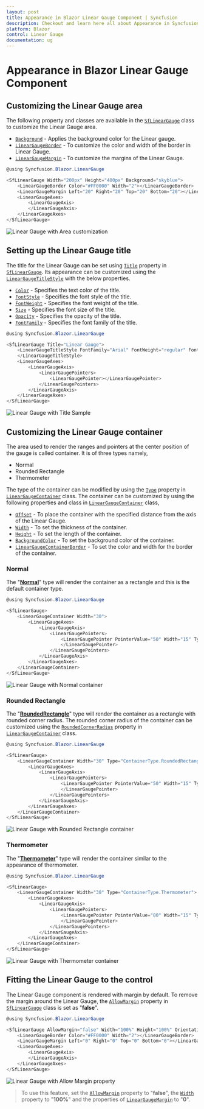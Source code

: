```yaml
---
layout: post
title: Appearance in Blazor Linear Gauge Component | Syncfusion
description: Checkout and learn here all about Appearance in Syncfusion Blazor Linear Gauge component and much more.
platform: Blazor
control: Linear Gauge
documentation: ug
---
```


# Appearance in Blazor Linear Gauge Component

## Customizing the Linear Gauge area

The following property and classes are available in the [`SfLinearGauge`](https://help.syncfusion.com/cr/blazor/Syncfusion.Blazor.LinearGauge.SfLinearGauge.html) class to customize the Linear Gauge area.

* [`Background`](https://help.syncfusion.com/cr/blazor/Syncfusion.Blazor.LinearGauge.SfLinearGauge.html#Syncfusion_Blazor_LinearGauge_SfLinearGauge_Background) - Applies the background color for the Linear gauge.
* [`LinearGaugeBorder`](https://help.syncfusion.com/cr/blazor/Syncfusion.Blazor.LinearGauge.LinearGaugeBorder.html) - To customize the color and width of the border in Linear Gauge.
* [`LinearGaugeMargin`](https://help.syncfusion.com/cr/blazor/Syncfusion.Blazor.LinearGauge.LinearGaugeMargin.html) - To customize the margins of the Linear Gauge.

```csharp
@using Syncfusion.Blazor.LinearGauge

<SfLinearGauge Width="200px" Height="400px" Background="skyblue">
    <LinearGaugeBorder Color="#FF0000" Width="2"></LinearGaugeBorder>
    <LinearGaugeMargin Left="20" Right="20" Top="20" Bottom="20"></LinearGaugeMargin>
    <LinearGaugeAxes>
        <LinearGaugeAxis>
        </LinearGaugeAxis>
    </LinearGaugeAxes>
</SfLinearGauge>
```

![Linear Gauge with Area customization](images/linear-cutom.png)

## Setting up the Linear Gauge title

The title for the Linear Gauge can be set using [`Title`](https://help.syncfusion.com/cr/blazor/Syncfusion.Blazor.LinearGauge.SfLinearGauge.html#Syncfusion_Blazor_LinearGauge_SfLinearGauge_Title) property in [`SfLinearGauge`](https://help.syncfusion.com/cr/blazor/Syncfusion.Blazor.LinearGauge.SfLinearGauge.html). Its appearance can be customized using the [`LinearGaugeTitleStyle`](https://help.syncfusion.com/cr/blazor/Syncfusion.Blazor.LinearGauge.LinearGaugeTitleStyle.html) with the below properties.

* [`Color`](https://help.syncfusion.com/cr/blazor/Syncfusion.Blazor.LinearGauge.LinearGaugeFontSettings.html#Syncfusion_Blazor_LinearGauge_LinearGaugeFontSettings_Color) - Specifies the text color of the title.
* [`FontStyle`](https://help.syncfusion.com/cr/blazor/Syncfusion.Blazor.LinearGauge.LinearGaugeFontSettings.html#Syncfusion_Blazor_LinearGauge_LinearGaugeFontSettings_FontStyle) - Specifies the font style of the title.
* [`FontWeight`](https://help.syncfusion.com/cr/blazor/Syncfusion.Blazor.LinearGauge.LinearGaugeFontSettings.html#Syncfusion_Blazor_LinearGauge_LinearGaugeFontSettings_FontWeight) - Specifies the font weight of the title.
* [`Size`](https://help.syncfusion.com/cr/blazor/Syncfusion.Blazor.LinearGauge.LinearGaugeFontSettings.html#Syncfusion_Blazor_LinearGauge_LinearGaugeFontSettings_Size) - Specifies the font size of the title.
* [`Opacity`](https://help.syncfusion.com/cr/blazor/Syncfusion.Blazor.LinearGauge.LinearGaugeFontSettings.html#Syncfusion_Blazor_LinearGauge_LinearGaugeFontSettings_Opacity) - Specifies the opacity of the title.
* [`FontFamily`](https://help.syncfusion.com/cr/blazor/Syncfusion.Blazor.LinearGauge.LinearGaugeFontSettings.html#Syncfusion_Blazor_LinearGauge_LinearGaugeFontSettings_FontFamily) - Specifies the font family of the title.

```csharp
@using Syncfusion.Blazor.LinearGauge

<SfLinearGauge Title="Linear Gauge">
    <LinearGaugeTitleStyle FontFamily="Arial" FontWeight="regular" FontStyle="italic" Color="#E27F2D" Size="23px">
    </LinearGaugeTitleStyle>
    <LinearGaugeAxes>
        <LinearGaugeAxis>
            <LinearGaugePointers>
                <LinearGaugePointer></LinearGaugePointer>
            </LinearGaugePointers>
        </LinearGaugeAxis>
    </LinearGaugeAxes>
</SfLinearGauge>
```

![Linear Gauge with Title Sample](images/linear-title.png)

## Customizing the Linear Gauge container

The area used to render the ranges and pointers at the center position of the gauge is called container. It is of three types namely,

* Normal
* Rounded Rectangle
* Thermometer

The type of the container can be modified by using the [`Type`](https://help.syncfusion.com/cr/blazor/Syncfusion.Blazor.LinearGauge.LinearGaugeContainer.html#Syncfusion_Blazor_LinearGauge_LinearGaugeContainer_Type) property in [`LinearGaugeContainer`](https://help.syncfusion.com/cr/blazor/Syncfusion.Blazor.LinearGauge.LinearGaugeContainer.html) class. The container can be customized by using the following properties and class in [`LinearGaugeContainer`](https://help.syncfusion.com/cr/blazor/Syncfusion.Blazor.LinearGauge.LinearGaugeContainer.html) class,

* [`Offset`](https://help.syncfusion.com/cr/blazor/Syncfusion.Blazor.LinearGauge.LinearGaugeContainer.html#Syncfusion_Blazor_LinearGauge_LinearGaugeContainer_Offset) - To place the container with the specified distance from the axis of the Linear Gauge.
* [`Width`](https://help.syncfusion.com/cr/blazor/Syncfusion.Blazor.LinearGauge.LinearGaugeContainer.html#Syncfusion_Blazor_LinearGauge_LinearGaugeContainer_Width) - To set the thickness of the container.
* [`Height`](https://help.syncfusion.com/cr/blazor/Syncfusion.Blazor.LinearGauge.LinearGaugeContainer.html#Syncfusion_Blazor_LinearGauge_LinearGaugeContainer_Height) - To set the length of the container.
* [`BackgroundColor`](https://help.syncfusion.com/cr/blazor/Syncfusion.Blazor.LinearGauge.LinearGaugeContainer.html#Syncfusion_Blazor_LinearGauge_LinearGaugeContainer_BackgroundColor) - To set the background color of the container.
* [`LinearGaugeContainerBorder`](https://help.syncfusion.com/cr/blazor/Syncfusion.Blazor.LinearGauge.LinearGaugeContainerBorder.html) - To set the color and width for the border of the container.

### Normal

The "[**Normal**](https://help.syncfusion.com/cr/blazor/Syncfusion.Blazor.LinearGauge.ContainerType.html#Syncfusion_Blazor_LinearGauge_ContainerType_Normal)" type will render the container as a rectangle and this is the default container type.

```csharp
@using Syncfusion.Blazor.LinearGauge

<SfLinearGauge>
    <LinearGaugeContainer Width="30">
        <LinearGaugeAxes>
            <LinearGaugeAxis>
                <LinearGaugePointers>
                    <LinearGaugePointer PointerValue="50" Width="15" Type="Point.Bar" Color="#a6a6a6">
                    </LinearGaugePointer>
                </LinearGaugePointers>
            </LinearGaugeAxis>
        </LinearGaugeAxes>
    </LinearGaugeContainer>
</SfLinearGauge>
```

![Linear Gauge with Normal container](images/bar.png)

### Rounded Rectangle

The "[**RoundedRectangle**](https://help.syncfusion.com/cr/blazor/Syncfusion.Blazor.LinearGauge.ContainerType.html#Syncfusion_Blazor_LinearGauge_ContainerType_RoundedRectangle)" type will render the container as a rectangle with rounded corner radius. The rounded corner radius of the container can be customized using the  [`RoundedCornerRadius`](https://help.syncfusion.com/cr/blazor/Syncfusion.Blazor.LinearGauge.LinearGaugeContainer.html#Syncfusion_Blazor_LinearGauge_LinearGaugeContainer_RoundedCornerRadius) property in [`LinearGaugeContainer`](https://help.syncfusion.com/cr/blazor/Syncfusion.Blazor.LinearGauge.LinearGaugeContainer.html) class.

```csharp
@using Syncfusion.Blazor.LinearGauge

<SfLinearGauge>
    <LinearGaugeContainer Width="30" Type="ContainerType.RoundedRectangle">
        <LinearGaugeAxes>
            <LinearGaugeAxis>
                <LinearGaugePointers>
                    <LinearGaugePointer PointerValue="50" Width="15" Type="Point.Bar" Color="#a6a6a6">
                    </LinearGaugePointer>
                </LinearGaugePointers>
            </LinearGaugeAxis>
        </LinearGaugeAxes>
    </LinearGaugeContainer>
</SfLinearGauge>
```

![Linear Gauge with Rounded Rectangle container](images/rectangle.png)

### Thermometer

The "[**Thermometer**](https://help.syncfusion.com/cr/blazor/Syncfusion.Blazor.LinearGauge.ContainerType.html#Syncfusion_Blazor_LinearGauge_ContainerType_Thermometer)" type will render the container similar to the appearance of thermometer.

```csharp
@using Syncfusion.Blazor.LinearGauge

<SfLinearGauge>
    <LinearGaugeContainer Width="30" Type="ContainerType.Thermometer">
        <LinearGaugeAxes>
            <LinearGaugeAxis>
                <LinearGaugePointers>
                    <LinearGaugePointer PointerValue="80" Width="15" Type="Point.Bar" Color="#a6a6a6">
                    </LinearGaugePointer>
                </LinearGaugePointers>
            </LinearGaugeAxis>
        </LinearGaugeAxes>
    </LinearGaugeContainer>
</SfLinearGauge>
```

![Linear Gauge with Thermometer container](images/meter.png)

## Fitting the Linear Gauge to the control

The Linear Gauge component is rendered with margin by default. To remove the margin around the Linear Gauge, the [`AllowMargin`](https://help.syncfusion.com/cr/blazor/Syncfusion.Blazor.LinearGauge.SfLinearGauge.html#Syncfusion_Blazor_LinearGauge_SfLinearGauge_AllowMargin) property in [`SfLinearGauge`](https://help.syncfusion.com/cr/blazor/Syncfusion.Blazor.LinearGauge.SfLinearGauge.html) class is set as "**false**".

```csharp
@using Syncfusion.Blazor.LinearGauge

<SfLinearGauge AllowMargin="false" Width="100%" Height="100%" Orientation="Orientation.Horizontal" Background="#04fbfb">
    <LinearGaugeBorder Color="#FF0000" Width="2"></LinearGaugeBorder>
    <LinearGaugeMargin Left="0" Right="0" Top="0" Bottom="0"></LinearGaugeMargin>
    <LinearGaugeAxes>
        <LinearGaugeAxis>
        </LinearGaugeAxis>
    </LinearGaugeAxes>
</SfLinearGauge>
```

![Linear Gauge with Allow Margin property](images/allow-margin.png)

> To use this feature, set the [`AllowMargin`](https://help.syncfusion.com/cr/blazor/Syncfusion.Blazor.LinearGauge.SfLinearGauge.html#Syncfusion_Blazor_LinearGauge_SfLinearGauge_AllowMargin) property to "**false**", the [`Width`](https://help.syncfusion.com/cr/blazor/Syncfusion.Blazor.LinearGauge.SfLinearGauge.html#Syncfusion_Blazor_LinearGauge_SfLinearGauge_Width) property to "**100%**" and the properties of [`LinearGaugeMargin`](https://help.syncfusion.com/cr/blazor/Syncfusion.Blazor.LinearGauge.LinearGaugeMargin.html) to "**0**".
